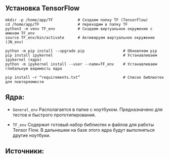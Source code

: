 ## Установка TensorFlow
    mkdir -p /home/app/TF           # Создаем папку TF (TensorFlow)
    cd /home/app/TF                 # переходим в папку TF
    python3 -m venv TF_env          # Создаем виртуальное окружение с именем TF_env
    source TF_env/bin/activate      # Активируем виртуальное окружение (JN_env)

    python -m pip install --upgrade pip                 # Обновляем pip
    pip install ipykernel                               # Устанавливаем ipykernel (ядро)
    python -m ipykernel install --user --name=TF_env    # Устанавливаем глобальную видимость ядра

    pip install –r “requirements.txt”                   # Список библиотек для повторяемости

## Ядра:
* `General_env`
Располагается в папке с ноутбуком. Предназначено для тестов и быстрого прототипирования.

* `TF_env`
Содержит готовый набор библиотек и файлов для работы Tensor Flow. 
В дальнешем на базе этого ядра будут выполняться другие ноутбуки.

## Источники: